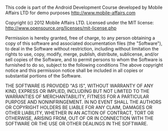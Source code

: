 
  This code is part of the Android Development Course developed by Mobile Affairs LTD for demo purposes
  http://www.mobile-affairs.com
  
  Copyright (c) 2012 Mobile Affairs LTD.
  Licensed under the MIT license: http://www.opensource.org/licenses/mit-license.php 
 
  
  Permission is hereby granted, free of charge, to any person obtaining a copy of this software and associated documentation files (the "Software"),
  to deal in the Software without restriction, including without limitation the rights to use, copy, modify, merge, publish, distribute, sublicense,
  and/or sell copies of the Software, 
  and to permit persons to whom the Software is furnished to do so, subject to the following conditions
  The above copyright notice and this permission notice shall be included in all copies or substantial portions of the Software.

  THE SOFTWARE IS PROVIDED "AS IS", WITHOUT WARRANTY OF ANY KIND, EXPRESS OR IMPLIED, INCLUDING BUT NOT LIMITED TO THE WARRANTIES OF MERCHANTABILITY, 
  FITNESS FOR A PARTICULAR PURPOSE AND NONINFRINGEMENT. IN NO EVENT SHALL THE AUTHORS OR COPYRIGHT HOLDERS BE LIABLE FOR ANY CLAIM, DAMAGES OR OTHER LIABILITY, 
  WHETHER IN AN ACTION OF CONTRACT, TORT OR OTHERWISE, ARISING FROM, OUT OF OR IN CONNECTION WITH THE SOFTWARE OR THE USE OR OTHER DEALINGS IN THE SOFTWARE.
 